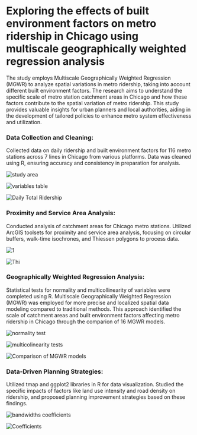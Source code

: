 # Exploring the effects of built environment factors on metro ridership in Chicago using multiscale geographically weighted regression analysis
The study employs Multiscale Geographically Weighted Regression (MGWR) to analyze spatial variations in metro ridership, taking into account different built environment factors. The research aims to understand the specific scale of metro station catchment areas in Chicago and how these factors contribute to the spatial variation of metro ridership. This study provides valuable insights for urban planners and local authorities, aiding in the development of tailored policies to enhance metro system effectiveness and utilization.
### Data Collection and Cleaning:
Collected data on daily ridership and built environment factors for 116 metro stations across 7 lines in Chicago from various platforms. Data was cleaned using R, ensuring accuracy and consistency in preparation for analysis.

![study area](https://github.com/yikuany/Chicago-L-ridership/assets/150404282/aa3705f9-0e52-42aa-8354-eb80ed52105d)

![variables table](https://github.com/yikuany/Chicago-L-ridership/assets/150404282/9816fa43-094b-407b-b829-bb0c40d07eb4)

![Daily Total Ridership](https://github.com/yikuany/Chicago-L-ridership/assets/150404282/7b9fc5f5-1d21-4aed-b7e8-580ec3c432f4)

### Proximity and Service Area Analysis:
Conducted analysis of catchment areas for Chicago metro stations. Utilized ArcGIS toolsets for proximity and service area analysis, focusing on circular buffers, walk-time isochrones, and Thiessen polygons to process data.

![1](https://github.com/yikuany/Chicago-L-ridership/assets/150404282/4ccf727c-f71d-419c-959b-6d7e3ea26067)

![Thi](https://github.com/yikuany/Chicago-L-ridership/assets/150404282/de92be9e-d3c7-4ac6-abf4-80c0f58a8b97)

### Geographically Weighted Regression Analysis:
Statistical tests for normality and multicollinearity of variables were completed using R. Multiscale Geographically Weighted Regression (MGWR) was employed for more precise and localized spatial data modeling compared to traditional methods. This approach identified the scale of catchment areas and built environment factors affecting metro ridership in Chicago through the comparion of 16 MGWR models.

![normality test](https://github.com/yikuany/Chicago-L-ridership/assets/150404282/09e5d4d5-f218-4f57-98fa-ec1e23a6c513)

![multicolinearity tests](https://github.com/yikuany/Chicago-L-ridership/assets/150404282/e859b3a0-57ae-4eeb-a634-252e5896f538)

![Comparison of MGWR models](https://github.com/yikuany/Chicago-L-ridership/assets/150404282/93580669-7b9b-4768-bee1-10ea51c078ca)

### Data-Driven Planning Strategies:
Utilized tmap and ggplot2 libraries in R for data visualization. Studied the specific impacts of factors like land use intensity and road density on ridership, and proposed planning improvement strategies based on these findings.

![bandwidths coefficients](https://github.com/yikuany/Chicago-L-ridership/assets/150404282/7648191b-9a17-4198-8879-d94db6fc4393)

![Coefficients](https://github.com/yikuany/Chicago-L-ridership/assets/150404282/e4d3151e-38ce-461c-8230-9a83ea780ede)
